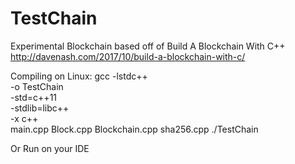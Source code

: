 # TestChain
Experimental Blockchain
based off of Build A Blockchain With C++
http://davenash.com/2017/10/build-a-blockchain-with-c/

Compiling on Linux:
gcc -lstdc++ \
    -o TestChain \
    -std=c++11 \
    -stdlib=libc++ \
    -x c++ \
    main.cpp Block.cpp Blockchain.cpp sha256.cpp
./TestChain

Or Run on your IDE

